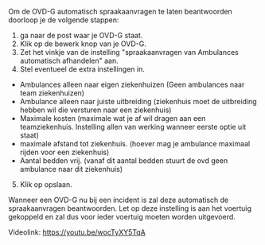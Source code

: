 Om de OVD-G automatisch spraakaanvragen te laten beantwoorden doorloop je de volgende stappen:

1. ga naar de post waar je OVD-G staat.
2. Klik op de bewerk knop van je OVD-G.
3. Zet het vinkje van de instelling "spraakaanvragen van Ambulances automatisch afhandelen" aan.
4. Stel eventueel de extra instellingen in.
  - Ambulances alleen naar eigen ziekenhuizen (Geen ambulances naar team ziekenhuizen)
  - Ambulance alleen naar juiste uitbreiding (ziekenhuis moet de uitbreiding hebben wil die versturen naar een ziekenhuis)
  - Maximale kosten (maximale wat je af wil dragen aan een teamziekenhuis. Instelling allen van werking wanneer eerste optie uit staat)
  - maximale afstand tot ziekenhuis. (hoever mag je ambulance maximaal rijden voor een ziekenhuis)
  - Aantal bedden vrij. (vanaf dit aantal bedden stuurt de ovd geen ambulance naar dit ziekenhuis)
5. Klik op opslaan.

Wanneer een OVD-G nu bij een incident is zal deze automatisch de spraakaanvragen beantwoorden.
Let op deze instelling is aan het voertuig gekoppeld en zal dus voor ieder voertuig moeten worden uitgevoerd.

Videolink: https://youtu.be/wocTyXY5TqA
